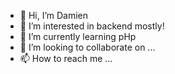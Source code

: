 - 👋 Hi, I’m Damien
- 👀 I’m interested in backend mostly!
- 🌱 I’m currently learning pHp
- 💞️ I’m looking to collaborate on ...
- 📫 How to reach me ...

<!---
Dami1VDC/Dami1VDC is a ✨ special ✨ repository because its `README.md` (this file) appears on your GitHub profile.
You can click the Preview link to take a look at your changes.
--->
